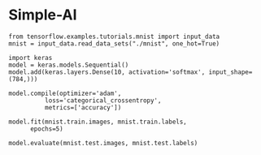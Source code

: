 # Simple-AI

    from tensorflow.examples.tutorials.mnist import input_data
    mnist = input_data.read_data_sets("./mnist", one_hot=True)

    import keras
    model = keras.models.Sequential()
    model.add(keras.layers.Dense(10, activation='softmax', input_shape=(784,)))

    model.compile(optimizer='adam', 
              loss='categorical_crossentropy',
              metrics=['accuracy'])

    model.fit(mnist.train.images, mnist.train.labels,
          epochs=5)

    model.evaluate(mnist.test.images, mnist.test.labels)
